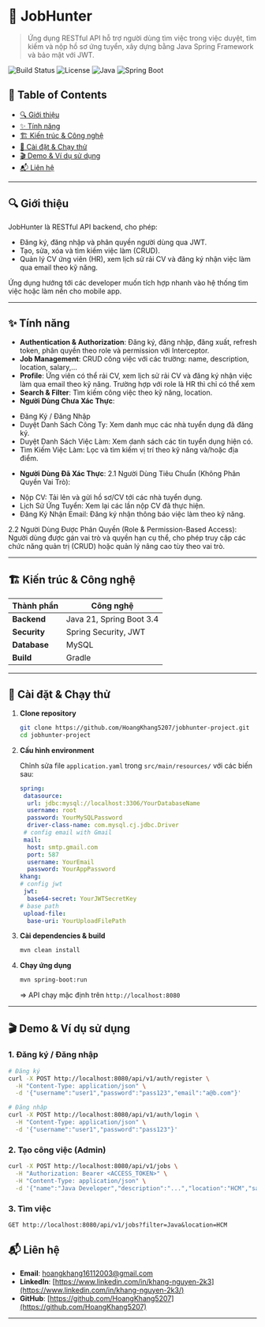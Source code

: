 # 📌 JobHunter

> Ứng dụng RESTful API hỗ trợ người dùng tìm việc trong việc duyệt, tìm kiếm và nộp hồ sơ ứng tuyển, xây dựng bằng Java Spring Framework và bảo mật với JWT.

![Build Status](https://img.shields.io/badge/build-passing-brightgreen)
![License](https://img.shields.io/badge/license-MIT-blue)
![Java](https://img.shields.io/badge/Java-21-orange)
![Spring Boot](https://img.shields.io/badge/Spring_Boot-3.4.4-brightgreen)

## 📑 Table of Contents

* [🔍 Giới thiệu](#-giới-thiệu)
* [✨ Tính năng](#-tính-năng)
* [🏗️ Kiến trúc & Công nghệ](#️-kiến-trúc--công-nghệ)
* [🚀 Cài đặt & Chạy thử](#-cài-đặt--chạy-thử)
* [🎬 Demo & Ví dụ sử dụng](#-demo--ví-dụ-sử-dụng)
* [📬 Liên hệ](#-liên-hệ)

---

## 🔍 Giới thiệu

JobHunter là RESTful API backend, cho phép:

* Đăng ký, đăng nhập và phân quyền người dùng qua JWT.
* Tạo, sửa, xóa và tìm kiếm việc làm (CRUD).
* Quản lý CV ứng viên (HR), xem lịch sử rải CV và đăng ký nhận việc làm qua email theo kỹ năng.

Ứng dụng hướng tới các developer muốn tích hợp nhanh vào hệ thống tìm việc hoặc làm nền cho mobile app.

---

## ✨ Tính năng

* **Authentication & Authorization**: Đăng ký, đăng nhập, đăng xuất, refresh token, phân quyền theo role và permission với Interceptor.
* **Job Management**: CRUD công việc với các trường: name, description, location, salary,…
* **Profile**: Ứng viên có thể rải CV, xem lịch sử rải CV và đăng ký nhận việc làm qua email theo kỹ năng. Trường hợp với role là HR thì chỉ có thể xem
* **Search & Filter**: Tìm kiếm công việc theo kỹ năng, location.
* **Người Dùng Chưa Xác Thực**:
- Đăng Ký / Đăng Nhập
- Duyệt Danh Sách Công Ty: Xem danh mục các nhà tuyển dụng đã đăng ký.
- Duyệt Danh Sách Việc Làm: Xem danh sách các tin tuyển dụng hiện có.
- Tìm Kiếm Việc Làm: Lọc và tìm kiếm vị trí theo kỹ năng và/hoặc địa điểm.
  
* **Người Dùng Đã Xác Thực**:
2.1 Người Dùng Tiêu Chuẩn (Không Phân Quyền Vai Trò):
- Nộp CV: Tải lên và gửi hồ sơ/CV tới các nhà tuyển dụng.
- Lịch Sử Ứng Tuyển: Xem lại các lần nộp CV đã thực hiện.
- Đăng Ký Nhận Email: Đăng ký nhận thông báo việc làm theo kỹ năng.

2.2 Người Dùng Được Phân Quyền (Role & Permission-Based Access):
Người dùng được gán vai trò và quyền hạn cụ thể, cho phép truy cập các chức năng quản trị (CRUD) hoặc quản lý nâng cao tùy theo vai trò.

---

## 🏗️ Kiến trúc & Công nghệ

| Thành phần     | Công nghệ                           |
| -------------- | ----------------------------------- |
| **Backend**    | Java 21, Spring Boot 3.4            |
| **Security**   | Spring Security, JWT                |
| **Database**   | MySQL                               |
| **Build**      | Gradle                              |

---

## 🚀 Cài đặt & Chạy thử

1. **Clone repository**

   ```bash
   git clone https://github.com/HoangKhang5207/jobhunter-project.git
   cd jobhunter-project
   ```

2. **Cấu hình environment**

   Chỉnh sửa file `application.yaml` trong `src/main/resources/` với các biến sau:

   ```yaml
   spring:
    datasource:
     url: jdbc:mysql://localhost:3306/YourDatabaseName
     username: root
     password: YourMySQLPassword
     driver-class-name: com.mysql.cj.jdbc.Driver
    # config email with Gmail
    mail:
     host: smtp.gmail.com
     port: 587
     username: YourEmail
     password: YourAppPassword
   khang:
   # config jwt
    jwt:
     base64-secret: YourJWTSecretKey
   # base path
    upload-file:
     base-uri: YourUploadFilePath

4. **Cài dependencies & build**

   ```bash
   mvn clean install
   ```

5. **Chạy ứng dụng**

   ```bash
   mvn spring-boot:run
   ```

   \=> API chạy mặc định trên `http://localhost:8080`

---

## 🎬 Demo & Ví dụ sử dụng

### 1. Đăng ký / Đăng nhập

```bash
# Đăng ký
curl -X POST http://localhost:8080/api/v1/auth/register \
  -H "Content-Type: application/json" \
  -d '{"username":"user1","password":"pass123","email":"a@b.com"}'

# Đăng nhập
curl -X POST http://localhost:8080/api/v1/auth/login \
  -H "Content-Type: application/json" \
  -d '{"username":"user1","password":"pass123"}'
```

### 2. Tạo công việc (Admin)

```bash
curl -X POST http://localhost:8080/api/v1/jobs \
  -H "Authorization: Bearer <ACCESS_TOKEN>" \
  -H "Content-Type: application/json" \
  -d '{"name":"Java Developer","description":"...","location":"HCM","salary":"15000000", "quantity": 10, "level": "JUNIOR", "startDate": "2025-05-04T13:55:58.454607Z", "endDate": "2025-06-04T13:55:58.454607Z", "active": true, "skills": [ { "id": 500 }, { "id": 3 } ] }'
```

### 3. Tìm việc

```
GET http://localhost:8080/api/v1/jobs?filter=Java&location=HCM
```

## 📬 Liên hệ

* **Email**: [hoangkhang16112003@gmail.com](mailto:hoangkhang16112003@gmail.com)
* **LinkedIn**: [https://www.linkedin.com/in/khang-nguyen-2k3](https://www.linkedin.com/in/khang-nguyen-2k3/)
* **GitHub**: [https://github.com/HoangKhang5207](https://github.com/HoangKhang5207)

---
